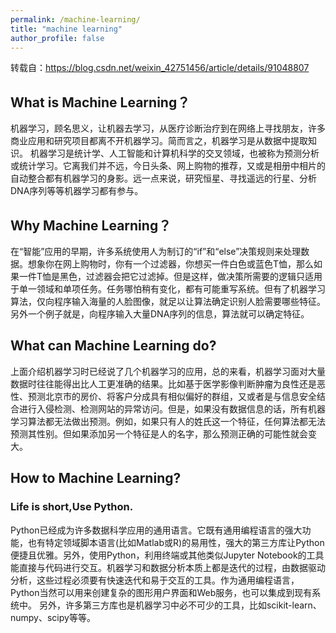 ```yaml
---
permalink: /machine-learning/
title: "machine learning"
author_profile: false
---
```


转载自：https://blog.csdn.net/weixin_42751456/article/details/91048807

## What is Machine Learning？
机器学习，顾名思义，让机器去学习，从医疗诊断治疗到在网络上寻找朋友，许多商业应用和研究项目都离不开机器学习。简而言之，机器学习是从数据中提取知识。
机器学习是统计学、人工智能和计算机科学的交叉领域，也被称为预测分析或统计学习。它离我们并不远，今日头条、网上购物的推荐，又或是相册中相片的自动整合都有机器学习的身影。远一点来说，研究恒星、寻找遥远的行星、分析DNA序列等等机器学习都有参与。

## Why Machine Learning？
在“智能”应用的早期，许多系统使用人为制订的“if”和“else”决策规则来处理数据。想象你在网上购物时，你有一个过滤器，你想买一件白色或蓝色T恤，那么如果一件T恤是黑色，过滤器会把它过滤掉。但是这样，做决策所需要的逻辑只适用于单一领域和单项任务。任务哪怕稍有变化，都有可能重写系统。但有了机器学习算法，仅向程序输入海量的人脸图像，就足以让算法确定识别人脸需要哪些特征。另外一个例子就是，向程序输入大量DNA序列的信息，算法就可以确定特征。

## What can Machine Learning do?
上面介绍机器学习时已经说了几个机器学习的应用，总的来看，机器学习面对大量数据时往往能得出比人工更准确的结果。比如基于医学影像判断肿瘤为良性还是恶性、预测北京市的房价、将客户分成具有相似偏好的群组，又或者是与信息安全结合进行入侵检测、检测网站的异常访问。但是，如果没有数据信息的话，所有机器学习算法都无法做出预测。例如，如果只有人的姓氏这一个特征，任何算法都无法预测其性别。但如果添加另一个特征是人的名字，那么预测正确的可能性就会变大。

## How to Machine Learning?
### Life is short,Use Python.
Python已经成为许多数据科学应用的通用语言。它既有通用编程语言的强大功能，也有特定领域脚本语言(比如Matlab或R)的易用性，强大的第三方库让Python便捷且优雅。另外，使用Python，利用终端或其他类似Jupyter Notebook的工具能直接与代码进行交互。机器学习和数据分析本质上都是迭代的过程，由数据驱动分析，这些过程必须要有快速迭代和易于交互的工具。作为通用编程语言，Python当然可以用来创建复杂的图形用户界面和Web服务，也可以集成到现有系统中。
另外，许多第三方库也是机器学习中必不可少的工具，比如scikit-learn、numpy、scipy等等。

